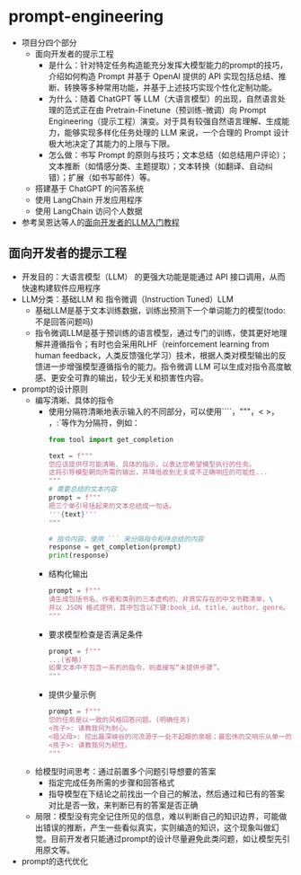# prompt-engineering
- 项目分四个部分
  - 面向开发者的提示工程
    - 是什么：针对特定任务构造能充分发挥大模型能力的prompt的技巧，介绍如何构造 Prompt 并基于 OpenAI 提供的 API 实现包括总结、推断、转换等多种常用功能，并基于上述技巧实现个性化定制功能。
    - 为什么：随着 ChatGPT 等 LLM（大语言模型）的出现，自然语言处理的范式正在由 Pretrain-Finetune（预训练-微调）向 Prompt Engineering（提示工程）演变。对于具有较强自然语言理解、生成能力，能够实现多样化任务处理的 LLM 来说，一个合理的 Prompt 设计极大地决定了其能力的上限与下限。
    - 怎么做：书写 Prompt 的原则与技巧；文本总结（如总结用户评论）；文本推断（如情感分类、主题提取）；文本转换（如翻译、自动纠错）；扩展（如书写邮件）等。
  - 搭建基于 ChatGPT 的问答系统
  - 使用 LangChain 开发应用程序
  - 使用 LangChain 访问个人数据 
- 参考吴恩达等人的[面向开发者的LLM入门教程](https://datawhalechina.github.io/prompt-engineering-for-developers/#/C1/readme)
## 面向开发者的提示工程 
- 开发目的：大语言模型（LLM） 的更强大功能是能通过 API 接口调用，从而快速构建软件应用程序
- LLM分类：基础LLM 和 指令微调（Instruction Tuned）LLM
  - 基础LLM是基于文本训练数据，训练出预测下一个单词能力的模型(todo:不是回答问题吗)
  - 指令微调LLM是基于预训练的语言模型，通过专门的训练，使其更好地理解并遵循指令；有时也会采用RLHF（reinforcement learning from human feedback，人类反馈强化学习）技术，根据人类对模型输出的反馈进一步增强模型遵循指令的能力。指令微调 LLM 可以生成对指令高度敏感、更安全可靠的输出，较少无关和损害性内容。
- prompt的设计原则
  - 编写清晰、具体的指令
    - 使用分隔符清晰地表示输入的不同部分，可以使用````，"""，< >，<tag> </tag>，:`等作为分隔符，例如：
      ```python
      from tool import get_completion
  
      text = f"""
      您应该提供尽可能清晰、具体的指示，以表达您希望模型执行的任务。
      这将引导模型朝向所需的输出，并降低收到无关或不正确响应的可能性...
      """
      # 需要总结的文本内容
      prompt = f"""
      把三个单引号括起来的文本总结成一句话。
      '''{text}'''
      """
  
      # 指令内容，使用 ``` 来分隔指令和待总结的内容
      response = get_completion(prompt)
      print(response)
      ```
    - 结构化输出
      ```python
      prompt = f"""
      请生成包括书名、作者和类别的三本虚构的、非真实存在的中文书籍清单，\
      并以 JSON 格式提供，其中包含以下键:book_id、title、author、genre。
      """
      ```
    - 要求模型检查是否满足条件
      ```python
      prompt = f"""
      ...(省略)
      如果文本中不包含一系列的指令，则直接写“未提供步骤”。
      """
      ```
    - 提供少量示例
      ```python
      prompt = f"""
      您的任务是以一致的风格回答问题。(明确任务)
      <孩子>: 请教我何为耐心。
      <祖父母>: 挖出最深峡谷的河流源于一处不起眼的泉眼；最宏伟的交响乐从单一的音符开始；最复杂的挂毯以一根孤独的线开始编织。
      <孩子>: 请教我何为韧性。
      """
      ```
  - 给模型时间思考：通过前置多个问题引导想要的答案
    - 指定完成任务所需的步骤和回答格式
    - 指导模型在下结论之前找出一个自己的解法，然后通过和已有的答案对比是否一致，来判断已有的答案是否正确
  - 局限：模型没有完全记住所见的信息，难以判断自己的知识边界，可能做出错误的推断，产生一些看似真实，实则编造的知识，这个现象叫做幻觉。目前开发者只能通过prompt的设计尽量避免此类问题，如让模型先引用原文等。
- prompt的迭代优化
  